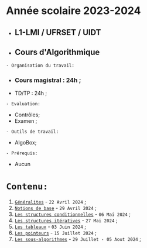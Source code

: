 # Année scolaire 2023-2024
 * ##  L1-LMI / UFRSET / UIDT  
 * ##  Cours d'Algorithmique
 
 ``` - Organisation du travail: ```
 * ### Cours magistral : 24h ;
 * TD/TP : 24h ;
 
``` - Evaluation: ```
 * Contrôles;
 * Examen ;
 
``` - Outils de travail: ```
 * AlgoBox;
   
``` - Prérequis: ```
 * Aucun
 
 # ``` Contenu: ```
 1. [`Généralites`](https://github.com/pape-barro/L1-LMI-ALGO/blob/main/generalites.pdf) - ``` 22 Avril 2024 ``` ;
 2. [`Notions de base`](https://github.com/pape-barro/L1-LMI-ALGO/blob/main/notions_de_base.pdf) - ``` 29 Avril 2024 ``` ;
 3. [`Les structures conditionnelles`](https://github.com/pape-barro/L1-LMI-ALGO/blob/main/structures_conditionnelles.pdf) - ``` 06 Mai 2024 ``` ;
 4. [`Les structures itératives`](https://github.com/pape-barro/L1-LMI-ALGO/blob/main/structures_iteratives.pdf) - ``` 27 Mai 2024 ``` ;
 5. [`Les tableaux`](https://github.com/pape-barro/L1-LMI-ALGO/blob/main/tableaux.pdf) - ``` 03 Juin 2024 ``` ;
 6. [`Les pointeurs`](https://github.com/pape-barro/L1-LMI-ALGO/blob/main/pointeurs.pdf) - ``` 15 Juillet 2024 ``` ;
 7. [`Les sous-algorithmes`](https://github.com/pape-barro/L1-LMI-ALGO/blob/main/sous_algorithmes.pdf) - ``` 29 Juillet - 05 Aout 2024 ``` ;
